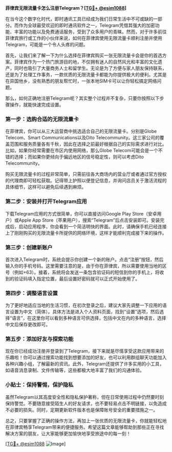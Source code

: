 **菲律宾无限流量卡怎么注册Telegram？[[TG💪+ @esim1088](https://t.me/s/esim1088)]**

在当今这个数字化时代，即时通讯工具已经成为我们日常生活中不可或缺的一部分。而作为全球最受欢迎的即时通讯软件之一，Telegram凭借其强大的加密功能、丰富的功能以及免费通话服务，受到了众多用户的青睐。然而，对于许多前往菲律宾旅行或工作的小伙伴来说，如何在菲律宾使用无限流量卡顺利注册并使用Telegram，可能是一个令人头疼的问题。

首先，让我们来了解一下为什么选择在菲律宾购买一张无限流量卡会是你的首选方案。菲律宾作为一个热门旅游目的地，不仅拥有迷人的自然风光和丰富的文化遗产，同时也吸引了大量商务人士和留学生。无论是为了方便与家人朋友保持联系，还是为了处理工作事务，一款优质的无限流量卡都能为你提供极大的便利。尤其是在异国他乡，没有熟悉的朋友帮忙时，一张本地SIM卡可以让你轻松搞定网络问题。

那么，如何正确地注册Telegram呢？其实整个过程并不复杂，只要你按照以下步骤操作，就能快速完成设置。

### 第一步：选购合适的无限流量卡

在菲律宾，你可以从三大运营商中挑选适合自己的无限流量卡。分别是Globe Telecom、Smart Communications以及Dito Telecommunity。这三家公司的覆盖范围和服务质量各有千秋，因此在选择之前最好根据自己的实际需求进行对比。比如，如果你经常需要在市区内使用网络，那么Globe Telecom可能会是一个不错的选择；而如果你更倾向于偏远地区的信号稳定性，则可以考虑Dito Telecommunity。

购买无限流量卡的过程非常简单，只需前往各大商场内的营业厅或者通过官方授权的代理商即可轻松获取。记得带上护照以便登记信息，并询问店员关于激活流程的具体细节，这样可以避免后续遇到麻烦。

### 第二步：安装并打开Telegram应用

下载Telegram应用的方式很简单，你可以直接访问Google Play Store（安卓用户）或Apple App Store（苹果用户），搜索“Telegram”后点击安装即可。安装完成后，启动应用程序，你会看到一个简洁明快的界面。此时，请确保手机已经连接上了刚刚购买的无限流量卡所提供的网络环境，这样才能顺利完成接下来的操作。

### 第三步：创建新账户

首次进入Telegram时，系统会提示你创建一个新的账户。点击“注册”按钮，然后输入你的手机号码。这里需要注意的是，由于你在菲律宾，所以需要使用当地的区号（例如+63）。接着，系统将会发送一条包含验证码的短信到你的手机上，将收到的验证码填入指定位置，最后设置好密码就可以正式开始使用了。

### 第四步：调整语言设置

为了更好地适应当地的生活习惯，在初次登录之后，建议大家先调整一下应用的语言设置为中文（简体）。具体方法是进入个人资料页面，找到“设置”选项，然后选择“语言”，在这里你可以看到多种语言可供选择，包括中文在内的多种语言，选择中文后保存更改即可。

### 第五步：添加好友与探索功能

现在你已经成功注册并登录到了Telegram，接下来就是尽情享受这款应用带来的乐趣啦！你可以通过搜索功能找到想要添加的好友，也可以利用群组聊天功能加入各种兴趣小组，了解最新的资讯。此外，Telegram还提供了许多实用的小工具，如语音消息录制、文件传输等，这些都极大地丰富了我们的沟通体验。

### 小贴士：保持警惕，保护隐私

虽然Telegram以其高度安全性和隐私保护著称，但在日常使用过程中仍然要时刻保持警觉。不要随意接受陌生人的好友请求，也不要轻易点击不明链接，以免造成不必要的损失。同时，定期更新软件版本也是保障账号安全的重要措施之一。

总之，只要掌握了正确的操作方法，再加上一张优质的无限流量卡，你就能轻松地在菲律宾畅享Telegram带来的便捷服务。希望这篇文章能够帮助到那些正在寻找解决方案的朋友，让大家能够更加愉快地享受旅途中的每一刻！

[[TG💪+ @esim1088](https://t.me/s/esim1088) ![Image](https://i.postimg.cc/4NQfJmqS/Snipaste-2025-05-13-00-14-12.png)]